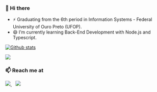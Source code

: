 ### 👋 Hi there 

- ⚡ Graduating from the 6th period in Information Systems - Federal University of Ouro Preto (UFOP).
- 😄 I’m currently learning Back-End Development with Node.js and Typescript.   

[![Github stats](https://github-readme-stats.vercel.app/api?username=IgorVVieira&count_private=true&show_icons=true&hide_border=true&theme=tokyonight)](https://github.com/IgorVVieira/github-readme-stats)

<a href="https://github-readme-stats.anuraghazra1.vercel.app/api/top-langs/?username=IgorVVieira">
  <img align="center" src="https://github-readme-stats.anuraghazra1.vercel.app/api/top-langs/?username=IgorVVieira&layout=compact&theme=radical" />
</a>

### 📫 Reach me at 

<p align="left">
    <a href="https://github.com/IgorVVieira">
        <img  src="https://img.shields.io/badge/github-%23100000.svg?&style=for-the-badge&logo=github&logoColor=white&link=mailto:https://github.com/IgorVVieira">
    </a>
    &nbsp;&nbsp;
    <a href="https://www.linkedin.com/in/igor-vitor-vieira-8200b7186/">
        <img src="https://img.shields.io/badge/linkedin-%230077B5.svg?&style=for-the-badge&logo=linkedin&logoColor=white&link=mailto:https://www.linkedin.com/in/igor-vitor-vieira-8200b7186/">
    </a>
</p>
